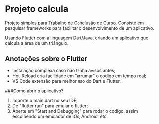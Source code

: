 # Projeto calcula

Projeto simples para Trabalho de Conclusão de Curso.
Consiste em pesquisar frameworks para facilitar o desenvolvimento de um aplicativo.

Usando Flutter com a linguagem Dart/Java, criando um aplicativo que calcula a área de um triângulo.

## Anotações sobre o Flutter

- Instalação complexa caso não tenha avisos antes;
- Hot-Reload cria facilidade em "arrumar" o codigo em tempo real;
- VS Code extensão para melhor uso do Dart e Flutter.

###Como abrir o aplicativo?

1. Importe o main.dart no seu IDE;
2. De "flutter run" para emular o flutter;
3. Aperte em "Start and Debugging" para rodar o codigo, assim escolhendo um emulador de IOs, Android, etc.
